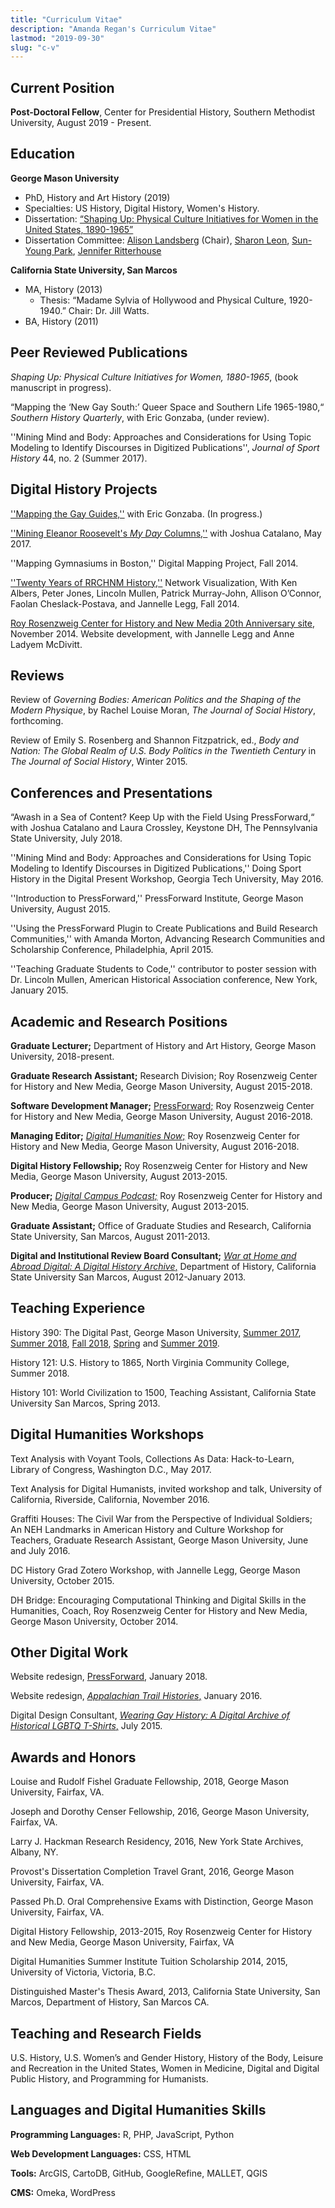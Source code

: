 ```yaml
---
title: "Curriculum Vitae"
description: "Amanda Regan's Curriculum Vitae"
lastmod: "2019-09-30"
slug: "c-v"
---
```


## Current Position

**Post-Doctoral Fellow**, Center for Presidential History, Southern Methodist University, August 2019 - Present.

## Education

**George Mason University**

  * PhD, History and Art History (2019)
  * Specialties: US History, Digital History, Women's History.
  * Dissertation: [“Shaping Up: Physical Culture Initiatives for Women in the United States, 1890-1965”](/shapingup)
  * Dissertation Committee: [Alison Landsberg](https://historyarthistory.gmu.edu/people/alandsb1) (Chair), [Sharon Leon](https://history.msu.edu/people/faculty/sharon-leon/), [Sun-Young Park](https://historyarthistory.gmu.edu/people/spark53), [Jennifer Ritterhouse](https://historyarthistory.gmu.edu/people/jritterh)


**California State University, San Marcos**

  * MA, History (2013)
    * Thesis: “Madame Sylvia of Hollywood and Physical Culture, 1920-1940.” Chair: Dr. Jill Watts.
  * BA, History (2011)


## Peer Reviewed Publications

_Shaping Up: Physical Culture Initiatives for Women, 1880-1965_, (book manuscript in progress).

“Mapping the ‘New Gay South:’ Queer Space and Southern Life 1965-1980,“ _Southern History
Quarterly_, with Eric Gonzaba, (under review).

''Mining Mind and Body: Approaches and Considerations for Using Topic Modeling to Identify Discourses in Digitized Publications'', _Journal of Sport History_ 44, no. 2 (Summer 2017).

## Digital History Projects

[''Mapping the Gay Guides,''](http://www.mappingthegayguides.org) with Eric Gonzaba. (In progress.)

[''Mining Eleanor Roosevelt's _My Day_ Columns,''](https://regan008.shinyapps.io/mining_my_day/) with Joshua Catalano, May 2017.

''Mapping Gymnasiums in Boston,'' Digital Mapping Project, Fall 2014.

[''Twenty Years of RRCHNM History,''](http://amanda-regan.com/RRCHNM20/) Network Visualization, With Ken Albers, Peter Jones, Lincoln Mullen, Patrick Murray-John, Allison O’Connor, Faolan Cheslack-Postava, and Jannelle Legg, Fall 2014.

[Roy Rosenzweig Center for History and New Media 20th Anniversary site](http://20.rrchnm.org/), November 2014. Website development, with Jannelle Legg and Anne Ladyem McDivitt.

## Reviews

Review of _Governing Bodies: American Politics and the Shaping of the Modern Physique_, by Rachel Louise Moran, _The Journal of Social History_, forthcoming.

Review of Emily S. Rosenberg and Shannon Fitzpatrick, ed., _Body and Nation: The Global Realm of U.S. Body Politics in the Twentieth Century_ in _The Journal of Social History_, Winter 2015.


## Conferences and Presentations

“Awash in a Sea of Content? Keep Up with the Field Using PressForward,“ with Joshua Catalano and Laura Crossley, Keystone DH, The Pennsylvania State University, July 2018.

''Mining Mind and Body: Approaches and Considerations for Using Topic Modeling to Identify Discourses in Digitized Publications,'' Doing Sport History in the Digital Present Workshop, Georgia Tech University, May 2016.

''Introduction to PressForward,'' PressForward Institute, George Mason University, August 2015.

''Using the PressForward Plugin to Create Publications and Build Research Communities,'' with Amanda Morton, Advancing Research Communities and Scholarship Conference, Philadelphia, April 2015.

''Teaching Graduate Students to Code,'' contributor to poster session with Dr. Lincoln Mullen, American Historical Association conference, New York, January 2015.

## Academic and Research Positions

**Graduate Lecturer;** Department of History and Art History, George Mason University, 2018-present.

**Graduate Research Assistant;** Research Division; Roy Rosenzweig Center for History and New Media, George Mason University, August 2015-2018.

**Software Development Manager;** [PressForward;](http://www.pressforward.org) Roy Rosenzweig Center for History and New Media, George Mason University, August 2016-2018.

**Managing Editor;** [_Digital Humanities Now_;](http://www.digitalhumanitiesnow.org) Roy Rosenzweig Center for History and New Media, George Mason University, August 2016-2018.

**Digital History Fellowship;** Roy Rosenzweig Center for History and New Media, George Mason University, August 2013-2015.

**Producer;** _[Digital Campus Podcast;](http://www.digitalcampus.tv)_ Roy Rosenzweig Center for History and New Media, George Mason University, August 2013-2015.

**Graduate Assistant;** Office of Graduate Studies and Research, California State University, San Marcos, August 2011-2013.

**Digital and Institutional Review Board Consultant;** [_War at Home and Abroad Digital: A Digital History Archive_,](http://www.csusmhistory.org/WAHA) Department of History, California State University San Marcos, August 2012-January 2013.

## Teaching Experience

History 390: The Digital Past, George Mason University, [Summer 2017](http://www.amanda-regan.com/390summer17/), [Summer 2018](http://www.amanda-regan.com/390summer18), [Fall 2018](http://www.amanda-regan.com/390fall18-02), [Spring](http://www.amanda-regan.com/390spring19) and [Summer 2019](http://www.amanda-regan.com/390summer19).

History 121: U.S. History to 1865, North Virginia Community College, Summer 2018.

History 101: World Civilization to 1500, Teaching Assistant, California State University San Marcos, Spring 2013.

## Digital Humanities Workshops

Text Analysis with Voyant Tools, Collections As Data: Hack-to-Learn, Library of Congress, Washington D.C., May 2017.

Text Analysis for Digital Humanists, invited workshop and talk, University of California, Riverside, California, November 2016.

Graffiti Houses: The Civil War from the Perspective of Individual Soldiers; An NEH Landmarks in American History and Culture Workshop for Teachers, Graduate Research Assistant, George Mason University, June and July 2016.

DC History Grad Zotero Workshop, with Jannelle Legg, George Mason University, October 2015.

DH Bridge: Encouraging Computational Thinking and Digital Skills in the Humanities, Coach, Roy Rosenzweig Center for History and New Media, George Mason University, October 2014.

## Other Digital Work
Website redesign, [PressForward](http://www.pressforward.org), January 2018.

Website redesign, [_Appalachian Trail Histories_,](http://appalachiantrailhistory.org/) January 2016.

Digital Design Consultant, [_Wearing Gay History: A Digital Archive of Historical LGBTQ T-Shirts_,](http://www.wearinggayhistory.org) July 2015.

## Awards and Honors
Louise and Rudolf Fishel Graduate Fellowship, 2018, George Mason University, Fairfax, VA.

Joseph and Dorothy Censer Fellowship, 2016, George Mason University, Fairfax, VA.

Larry J. Hackman Research Residency, 2016, New York State Archives, Albany, NY.

Provost's Dissertation Completion Travel Grant, 2016, George Mason University, Fairfax, VA.

Passed Ph.D. Oral Comprehensive Exams with Distinction, George Mason University, Fairfax, VA.

Digital History Fellowship, 2013-2015, Roy Rosenzweig Center for History and New Media, George Mason University, Fairfax, VA

Digital Humanities Summer Institute Tuition Scholarship 2014, 2015, University of Victoria, Victoria, B.C.

Distinguished Master's Thesis Award, 2013, California State University, San Marcos, Department of History, San Marcos CA.

## Teaching and Research Fields

U.S. History, U.S. Women’s and Gender History, History of the Body, Leisure and Recreation in the United States, Women in Medicine, Digital and Digital Public History, and Programming for Humanists.

## Languages and Digital Humanities Skills
**Programming Languages:** R, PHP, JavaScript, Python

**Web Development Languages:** CSS, HTML

**Tools:** ArcGIS, CartoDB, GitHub, GoogleRefine, MALLET, QGIS

**CMS:** Omeka, WordPress
